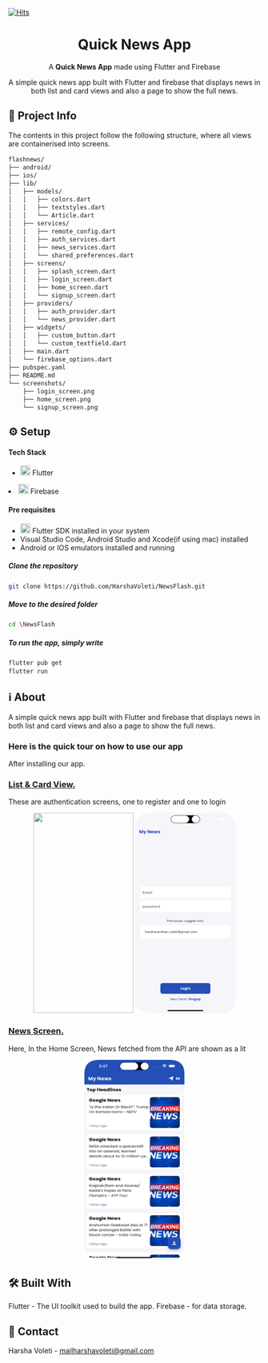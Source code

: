 [![Hits](https://hits.seeyoufarm.com/api/count/incr/badge.svg?url=https%3A%2F%2Fgithub.com%2FSupriyaKuncha%2Fculturize&count_bg=%23FE5667&title_bg=%23FE5667&icon=github.svg&icon_color=%23FFFFFF&title=Repository+Visits&edge_flat=false)](https://hits.seeyoufarm.com)

  <h1 align="center"> Quick News App </h1>
<p align="center">A <b>Quick News App</b> made using Flutter and Firebase</p>

<p align="center">A simple quick news app built with Flutter and firebase that displays news in both list and card views and also a page to show the full news.</p>

## 📝 Project Info
The contents in this project follow the following structure, where all views are containerised into screens.

```
flashnews/
├── android/
├── ios/
├── lib/
│   ├── models/
│   │   ├── colors.dart
│   │   ├── textstyles.dart
│   │   └── Article.dart
│   ├── services/
│   │   ├── remote_config.dart
│   │   ├── auth_services.dart
│   │   ├── news_services.dart
│   │   └── shared_preferences.dart
│   ├── screens/
│   │   ├── splash_screen.dart
│   │   ├── login_screen.dart
│   │   ├── home_screen.dart
│   │   └── signup_screen.dart
│   ├── providers/
│   │   ├── auth_provider.dart
│   │   └── news_provider.dart
│   ├── widgets/
│   │   ├── custom_button.dart
│   │   └── custom_textfield.dart
│   ├── main.dart
│   └── firebase_options.dart
├── pubspec.yaml
├── README.md
└── screenshots/
    ├── login_screen.png
    ├── home_screen.png
    └── signup_screen.png
```

## ⚙️ Setup

  #### Tech Stack
  <ul>
  <li><img src="https://img.icons8.com/color/48/null/flutter.png" width="20" height="20">  Flutter</li>
  </ul>
  <li><img src="https://img.icons8.com/color/48/null/firebase.png" width="20" height="20">  Firebase</li>
  </ul>

  #### Pre requisites
  <ul>
  <li><img src="https://img.icons8.com/color/48/null/flutter.png" width="20" height="20">  Flutter SDK installed in your system</li>
  <li>Visual Studio Code, Android Studio and Xcode(if using mac) installed</li>
  <li>Android or IOS emulators installed and running</li>
  </ul>

  ##### Clone the repository
```bash
git clone https://github.com/HarshaVoleti/NewsFlash.git
```
  ##### Move to the desired folder
```bash
cd \NewsFlash
```

  ##### To run the app, simply write
```bash
flutter pub get
flutter run
```

## ℹ️ About

<p> A simple quick news app built with Flutter and firebase that displays news in both list and card views and also a page to show the full news.</p>

### Here is the quick tour on how to use our app
After installing our app.

#### <h3><ins>List & Card View.</ins></h3>
These are authentication screens, one to register and one to login

<div display="flex" align="center" border-left="2px solid white">
<img src="https://github.com/HarshaVoleti/NewsFlash/blob/main/screenshots/signup_screen.png" width="200" height="400" >
<img src="https://github.com/HarshaVoleti/NewsFlash/blob/main/screenshots/login_screen.png" width="200" height="400" >
</div>

#### <h3><ins>News Screen.</ins></h3>
Here, In the Home Screen, News fetched from the API are shown as a lit

<div display="flex" align="center" border-left="2px solid white">
<img src="https://github.com/HarshaVoleti/NewsFlash/blob/main/screenshots/home_screen.png" width="200" height="400" >
</div>

## 🛠️ Built With
Flutter - The UI toolkit used to build the app.
Firebase - for data storage.
## 💬 Contact
Harsha Voleti - mailharshavoleti@gmail.com
